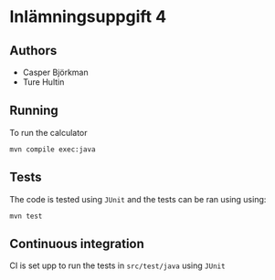 # Inlämningsuppgift 4

## Authors

- Casper Björkman
- Ture Hultin

## Running

To run the calculator

```shell
mvn compile exec:java
```

## Tests

The code is tested using `JUnit` and the tests can be ran using
using:

```shell
mvn test
```

## Continuous integration

CI is set upp to run the tests in `src/test/java` using `JUnit`
